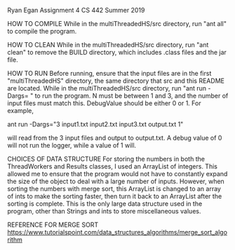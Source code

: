 Ryan Egan
Assignment 4
CS 442 Summer 2019

HOW TO COMPILE
While in the multiThreadedHS/src directory, run "ant all" to compile the program.

HOW TO CLEAN
While in the multiThreadedHS/src directory, run "ant clean" to remove the BUILD
directory, which includes .class files and the jar file.

HOW TO RUN
Before running, ensure that the input files are in the first "multiThreadedHS" directory, the same directory
that src and this README are located.
While in the multiThreadedHS/src directory, run "ant run -Dargs=<N> <N input files> <output file> <debugValue>"
to run the program. N must be between 1 and 3, and the number of input files must match this. DebugValue should be
either 0 or 1. For example, 

ant run -Dargs="3 input1.txt input2.txt input3.txt output.txt 1"

will read from the 3 input files and output to output.txt.
A debug value of 0 will not run the logger, while a value of 1 will.

CHOICES OF DATA STRUCTURE
For storing the numbers in both the ThreadWorkers and Results classes, I used an ArrayList of integers. This
allowed me to ensure that the program would not have to constantly expand the size of the object to deal
with a large number of inputs. However, when sorting the numbers with merge sort, this ArrayList is changed
to an array of ints to make the sorting faster, then turn it back to an ArrayList after the sorting is complete.
This is the only large data structure used in the program, other than Strings and ints to store miscellaneous values.

REFERENCE FOR MERGE SORT
https://www.tutorialspoint.com/data_structures_algorithms/merge_sort_algorithm